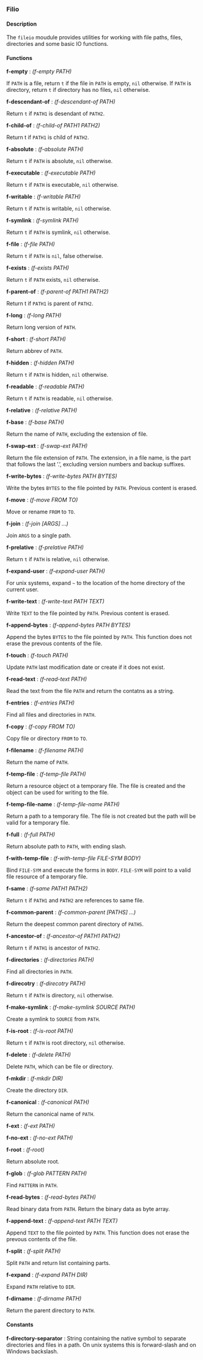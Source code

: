 ### Filio

#### Description

The `fileio` moudule provides utilities for working with file paths,
files, directories and some basic IO functions.

#### Functions

**f-empty** : *(f-empty PATH)*

If `PATH` is a file, return `t` if the file in `PATH` is empty, `nil`
otherwise. If `PATH` is directory, return `t` if directory has no files,
`nil` otherwise.


**f-descendant-of** : *(f-descendant-of PATH)*

Return `t` if `PATH1` is desendant of `PATH2`.


**f-child-of** : *(f-child-of PATH1 PATH2)*

Return t if `PATH1` is child of `PATH2`.


**f-absolute** : *(f-absolute PATH)*

Return `t` if `PATH` is absolute, `nil` otherwise.


**f-executable** : *(f-executable PATH)*

Return `t` if `PATH` is executable, `nil` otherwise.


**f-writable** : *(f-writable PATH)*

Return `t` if `PATH` is writable, `nil` otherwise.


**f-symlink** : *(f-symlink PATH)*

Return `t` if `PATH` is symlink, `nil` otherwise.


**f-file** : *(f-file PATH)*

Return `t` if `PATH` is `nil`, false otherwise.


**f-exists** : *(f-exists PATH)*

Return `t` if `PATH` exists, `nil` otherwise.


**f-parent-of** : *(f-parent-of PATH1 PATH2)*

Return t if `PATH1` is parent of `PATH2`.


**f-long** : *(f-long PATH)*

Return long version of `PATH`.


**f-short** : *(f-short PATH)*

Return abbrev of `PATH`.


**f-hidden** : *(f-hidden PATH)*

Return `t` if `PATH` is hidden, `nil` otherwise.


**f-readable** : *(f-readable PATH)*

Return `t` if `PATH` is readable, `nil` otherwise.


**f-relative** : *(f-relative PATH)*



**f-base** : *(f-base PATH)*

Return the name of `PATH`, excluding the extension of file.


**f-swap-ext** : *(f-swap-ext PATH)*

Return the file extension of `PATH`. The extension, in a file name, is
the part that follows the last ’.’, excluding version numbers and
backup suffixes.


**f-write-bytes** : *(f-write-bytes PATH BYTES)*

Write the bytes `BYTES` to the file pointed by `PATH`. Previous content is erased.


**f-move** : *(f-move FROM TO)*

Move or rename `FROM` to `TO`.


**f-join** : *(f-join [ARGS] ...)*

Join `ARGS` to a single path.


**f-prelative** : *(f-prelative PATH)*

Return `t` if `PATH` is relative, `nil` otherwise.


**f-expand-user** : *(f-expand-user PATH)*

For unix systems, expand `~` to the location of the home directory of
the current user.


**f-write-text** : *(f-write-text PATH TEXT)*

Write `TEXT` to the file pointed by `PATH`. Previous content is erased.


**f-append-bytes** : *(f-append-bytes PATH BYTES)*

Append the bytes `BYTES` to the file pointed by `PATH`. This function does not
erase the prevous contents of the file.


**f-touch** : *(f-touch PATH)*

Update `PATH` last modification date or create if it does not exist.


**f-read-text** : *(f-read-text PATH)*

Read the text from the file `PATH` and return the contatns as a string.


**f-entries** : *(f-entries PATH)*

Find all files and directories in `PATH`.


**f-copy** : *(f-copy FROM TO)*

Copy file or directory `FROM` to `TO`.


**f-filename** : *(f-filename PATH)*

Return the name of `PATH`.


**f-temp-file** : *(f-temp-file PATH)*

Return a resource object ot a temporary file. The file is created and
the object can be used for writing to the file.


**f-temp-file-name** : *(f-temp-file-name PATH)*

Return a path to a temporary file. The file is not created but the
path will be valid for a temporary file.


**f-full** : *(f-full PATH)*

Return absolute path to `PATH`, with ending slash.


**f-with-temp-file** : *(f-with-temp-file FILE-SYM BODY)*

Bind `FILE-SYM` and execute the forms in `BODY`. `FILE-SYM` will point
to a valid file resource of a temporary file.


**f-same** : *(f-same PATH1 PATH2)*

Return `t` if `PATH1` and `PATH2` are references to same file.


**f-common-parent** : *(f-common-parent [PATHS] ...)*

Return the deepest common parent directory of `PATHS`.


**f-ancestor-of** : *(f-ancestor-of PATH1 PATH2)*

Return `t` if `PATH1` is ancestor of `PATH2`.


**f-directories** : *(f-directories PATH)*

Find all directories in `PATH`.


**f-direcotry** : *(f-direcotry PATH)*

Return `t` if `PATH` is directory, `nil` otherwise.


**f-make-symlink** : *(f-make-symlink SOURCE PATH)*

Create a symlink to `SOURCE` from `PATH`.


**f-is-root** : *(f-is-root PATH)*

Return `t` if `PATH` is root directory, `nil` otherwise.


**f-delete** : *(f-delete PATH)*

Delete `PATH`, which can be file or directory.


**f-mkdir** : *(f-mkdir DIR)*

Create the directory `DIR`.


**f-canonical** : *(f-canonical PATH)*

Return the canonical name of `PATH`.


**f-ext** : *(f-ext PATH)*



**f-no-ext** : *(f-no-ext PATH)*



**f-root** : *(f-root)*

Return absolute root.


**f-glob** : *(f-glob PATTERN PATH)*

Find `PATTERN` in `PATH`.


**f-read-bytes** : *(f-read-bytes PATH)*

Read binary data from `PATH`. Return the binary data as byte array.


**f-append-text** : *(f-append-text PATH TEXT)*

Append `TEXT` to the file pointed by `PATH`. This function does not
erase the prevous contents of the file.  

**f-split** : *(f-split PATH)*

Split `PATH` and return list containing parts.


**f-expand** : *(f-expand PATH DIR)*

Expand `PATH` relative to `DIR`.


**f-dirname** : *(f-dirname PATH)*

Return the parent directory to `PATH`.


#### Constants


**f-directory-separator** : String containing the native symbol to separate directories and files
in a path. On unix systems this is forward-slash and on Windows
backslash.

